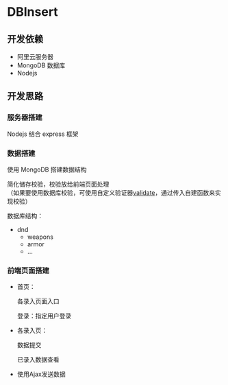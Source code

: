 # DBInsert

## 开发依赖

- 阿里云服务器
- MongoDB 数据库
- Nodejs

## 开发思路

### 服务器搭建

Nodejs 结合 express 框架

### 数据搭建

使用 MongoDB 搭建数据结构

简化储存校验，校验放给前端页面处理  
（如果要使用数据库校验，可使用自定义验证器[validate](http://www.mongoosejs.net/docs/validation.html#自定义验证器)，通过传入自建函数来实现校验）

数据库结构：

- dnd
  + weapons
  + armor
  + …

### 前端页面搭建

- 首页：

  各录入页面入口

  登录：指定用户登录

- 各录入页：

  数据提交

  已录入数据查看

- 使用Ajax发送数据